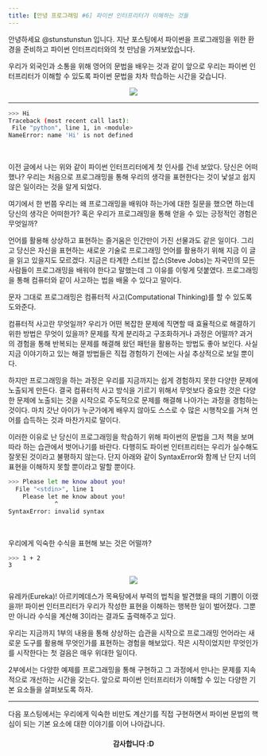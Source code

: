 ```yaml
---
title: [안녕 프로그래밍 #6] 파이썬 인터프리터가 이해하는 것들
---
```


안녕하세요 @stunstunstun 입니다. 지난 포스팅에서 파이썬을 프로그래밍을 위한 환경을 준비하고 파이썬 인터프리터와의 첫 만남을 가져보았습니다. 

우리가 외국인과 소통을 위해 영어의 문법을 배우는 것과 같이 앞으로 우리는 파이썬 인터프리터가 이해할 수 있도록 파이썬 문법을 차차 학습하는 시간을 갖습니다.

<div align='center'>
<center><img src='https://image.toast.com/aaaaahq/Hola%20Programming%20Cover.png' /></center>
</div>

---

```bash
>>> Hi
Traceback (most recent call last):
 File "python", line 1, in <module>
NameError: name 'Hi' is not defined
```
<br/>

이전 글에서 나는 위와 같이 파이썬 인터프리터에게 첫 인사를 건네 보았다. 당신은 어떠했나? 우리는 처음으로 프로그래밍을 통해 우리의 생각을 표현한다는 것이 낯설고 쉽지 않은 일이라는 것을 알게 되었다.  

여기에서 한 번쯤 우리는 왜 프로그래밍을 배워야 하는가에 대한 질문을 했으면 하는데 당신의 생각은 어떠한가? 혹은 우리가 프로그래밍을 통해 얻을 수 있는 긍정적인 경험은 무엇일까?

언어를 활용해 상상하고 표현하는 즐거움은 인간만이 가진 선물과도 같은 일이다. 그리고 당신은 자신을 표현하는 새로운 기술로 프로그래밍 언어를 활용하기 위해 지금 이 글을 읽고 있을지도 모르겠다. 지금은 타계한 스티브 잡스(Steve Jobs)는 자국민의 모든 사람들이 프로그래밍을 배워야 한다고 말했는데 그 이유를 이렇게 덧붙였다. 프로그래밍을 통해 컴퓨터와 같이 사고하는 법을 배울 수 있다고 말이다.

문자 그대로 프로그래밍은 컴퓨터적 사고(Computational Thinking)를 할 수 있도록 도와준다.

컴퓨터적 사고란 무엇일까? 우리가 어떤 복잡한 문제에 직면할 때 효율적으로 해결하기 위한 방법은 무엇이 있을까? 문제를 작게 분리하고 구조화하거나 과정은 어떨까? 과거의 경험을 통해 반복되는 문제를 해결해 왔던 패턴을 활용하는 방법도 좋아 보인다. 사실 지금 이야기하고 있는 해결 방법들은 직접 경험하기 전에는 사실 추상적으로 보일 뿐이다.

하지만 프로그래밍을 하는 과정은 우리를 지금까지는 쉽게 경험하지 못한 다양한 문제에 노출되게 만든다. 결국 컴퓨터적 사고 방식을 기르기 위해서 무엇보다 중요한 것은 다양한 문제에 노출되는 것을 시작으로 주도적으로 문제를 해결해 나아가는 과정을 경험하는 것이다. 마치 갓난 아이가 누군가에게 배우지 않아도 스스로 수 많은 시행착오를 거쳐 언어를 습득하는 것과 마찬가지로 말이다.

이러한 이유로 난 당신이 프로그래밍을 학습하기 위해 파이썬의 문법을 그저 책을 보며 따라 하는 습관에서 벗어나기를 바란다. 다행히도 파이썬 인터프리터는 우리가 실수해도 잘못된 것이라고 불평하지 않는다. 단지 아래와 같이 SyntaxError와 함께 난 단지 너의 표현을 이해하지 못할 뿐이라고 말할 뿐이다.

```bash
>>> Please let me know about you!
  File "<stdin>", line 1
    Please let me know about you!
             ^
SyntaxError: invalid syntax
```
<br/>

우리에게 익숙한 수식을 표현해 보는 것은 어떨까?

```bash
>>> 1 + 2
3
```

<div align='center'>
<center>
<img src='http://www.skypoint.com/members/soloco/michelle/discovery/TheOriginoftheWordEureka_files/image001.jpg' />
</center>
</div>

유레카(Eureka)! 아르키메데스가 목욕탕에서 부력의 법칙을 발견했을 때의 기쁨이 이랬을까! 파이썬 인터프리터가 우리가 작성한 표현을 이해하는 행복한 일이 벌어졌다. 그뿐만 아니라 수식을 계산해 3이라는 결과도 출력해주고 있다.

우리는 지금까지 1부의 내용을 통해 상상하는 습관을 시작으로 프로그래밍 언어라는 새로운 도구를 활용해 무엇인가를 표현하는 경험을 해보았다. 작은 시작이었지만 무엇인가를 시작한다는 첫 걸음은 매우 위대한 일이다.

2부에서는 다양한 예제를 프로그래밍을 통해 구현하고 그 과정에서 만나는 문제를 지속적으로 개선하는 시간을 갖는다. 앞으로 파이썬 인터프리터가 이해할 수 있는 다양한 기본 요소들을 살펴보도록 하자.

---

다음 포스팅에서는 우리에게 익숙한 비만도 계산기를 직접 구현하면서 파이썬 문법의 핵심이 되는 기본 요소에 대한 이야기를 이어 나아갑니다.

<div align='center'><center><h4>감사합니다 :D</h4></center></div>
